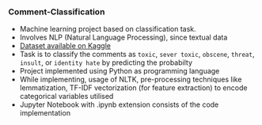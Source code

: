 ### Comment-Classification
- Machine learning project based on classification task. 
- Involves NLP (Natural Language Processing), since textual data
- [Dataset available on Kaggle](https://www.kaggle.com/c/jigsaw-toxic-comment-classification-challenge/data)
- Task is to classify the comments as `toxic`, `sever toxic`, `obscene`, `threat`, `insult`, or `identity hate` by predicting the probabilty
- Project implemented using Python as programming language
- While implementing, usage of NLTK, pre-processing techniques like lemmatization, TF-IDF vectorization (for feature extraction) to encode categorical variables utilised
- Jupyter Notebook with .ipynb extension consists of the code implementation 
